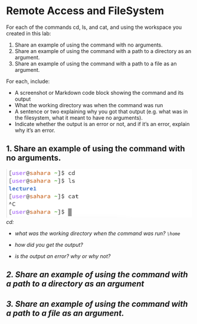 # Remote Access and FileSystem 
For each of the commands cd, ls, and cat, and using the workspace you created in this lab:
1. Share an example of using the command with no arguments.
2. Share an example of using the command with a path to a directory as an argument.
3. Share an example of using the command with a path to a file as an argument.

For each, include:

- A screenshot or Markdown code block showing the command and its output
- What the working directory was when the command was run
- A sentence or two explaining why you got that output (e.g. what was in the filesystem, what it meant to have no arguments).
- Indicate whether the output is an error or not, and if it’s an error, explain why it’s an error.

## 1. Share an example of using the command with no arguments. 
![image](lab1-ex1.png)
<i> cd: <i> 
- what was the working directory when the command was run?
 `\home`
- how did you get the output?

- is the output an error? why or why not?

## 2. Share an example of using the command with a path to a directory as an argument 

## 3. Share an example of using the command with a path to a file as an argument.

